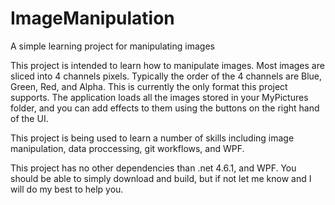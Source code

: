 # ImageManipulation
A simple learning project for manipulating images

This project is intended to learn how to manipulate images. Most images are sliced into 4 channels pixels. Typically the order of the 
4 channels are Blue, Green, Red, and Alpha. This is currently the only format this project supports. The application loads all the 
images stored in your MyPictures folder, and you can add effects to them using the buttons on the right hand of the UI.

This project is being used to learn a number of skills including image manipulation, data proccessing, git workflows, and WPF.

This project has no other dependencies than .net 4.6.1, and WPF. You should be able to simply download and build, but if not let me know 
and I will do my best to help you.

